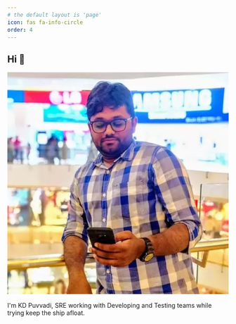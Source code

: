 ```yaml
---
# the default layout is 'page'
icon: fas fa-info-circle
order: 4
---
```


## Hi 👋

![DP](/static/image/dp.webp)

I'm KD Puvvadi, SRE working with Developing and Testing teams while trying keep the ship afloat.